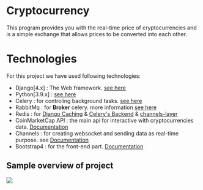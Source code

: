 # Cryptocurrency
This program provides you with the real-time price of cryptocurrencies and is a simple exchange that allows prices to be converted into each other.

# Technologies
For this project we have used following technologies:
- Django[4.x] : The Web framework. [see here](https://www.djangoproject.com/)
- Python[3.9.x] : [see here](https://www.python.org/)
- Celery : for controling background tasks. [see here](https://docs.celeryq.dev/en/stable/)
- RabbitMq : for **Broker** celery. more information [see here](https://docs.celeryq.dev/en/stable/getting-started/backends-and-brokers/rabbitmq.html)
- Redis : for [Django Caching](https://docs.djangoproject.com/en/4.0/topics/cache/#redis) & [Celery's Backend](https://docs.celeryq.dev/en/stable/getting-started/backends-and-brokers/redis.html) & [channels-layer](https://channels.readthedocs.io/en/stable/topics/channel_layers.html)
- CoinMarketCap API : the main api for interactive with cryptocurrencies data.  [Documentation](https://coinmarketcap.com/api/documentation/v1/)
- Channels : for creating websocket and sending data as real-time purpose. see [Documentation](https://channels.readthedocs.io/en/stable/)
- Bootstrap4 : for the front-end part. [Documentation](https://getbootstrap.com/docs/4.0/getting-started/introduction/)

## Sample overview of project
![](https://github.com/amirhosseinzibaei/project_overview.gif)
